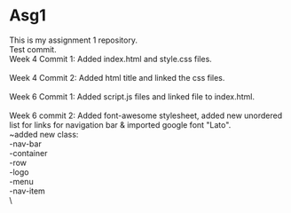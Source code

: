 # Asg1

This is my assignment 1 repository.\
Test commit.\
Week 4 Commit 1: Added index.html and style.css files.\
\
Week 4 Commit 2: Added html title and linked the css files.\
\
Week 6 Commit 1: Added script.js files and linked file to index.html.\
\
Week 6 commit 2: Added font-awesome stylesheet, added new unordered list for links for navigation bar & imported google font "Lato".\
~added new class:\
-nav-bar\
-container\
-row\
-logo\
-menu\
-nav-item\
\
